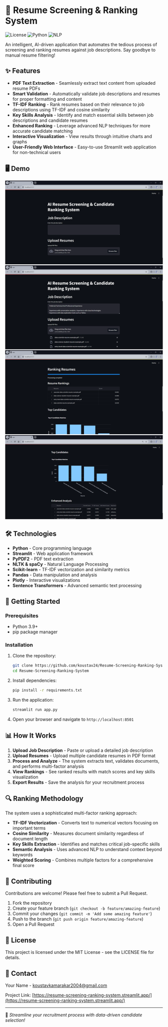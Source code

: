 # 🚀 Resume Screening & Ranking System

![License](https://img.shields.io/badge/license-MIT-blue.svg)
![Python](https://img.shields.io/badge/python-3.9-green.svg)
![NLP](https://img.shields.io/badge/NLP-powered-orange.svg)

An intelligent, AI-driven application that automates the tedious process of screening and ranking resumes against job descriptions. Say goodbye to manual resume filtering!

## ✨ Features

- **PDF Text Extraction** - Seamlessly extract text content from uploaded resume PDFs
- **Smart Validation** - Automatically validate job descriptions and resumes for proper formatting and content
- **TF-IDF Ranking** - Rank resumes based on their relevance to job descriptions using TF-IDF and cosine similarity
- **Key Skills Analysis** - Identify and match essential skills between job descriptions and candidate resumes
- **Enhanced Ranking** - Leverage advanced NLP techniques for more accurate candidate matching
- **Interactive Visualization** - View results through intuitive charts and graphs
- **User-Friendly Web Interface** - Easy-to-use Streamlit web application for non-technical users

## 🖥️ Demo

<!-- Replace with actual screenshot when available -->
![Resume Ranking Demo](https://raw.githubusercontent.com/koustav24/Resume-Screening-Ranking-System/main/Screenshots/Home-Page.png)
![Resume Ranking Demo](https://raw.githubusercontent.com/koustav24/Resume-Screening-Ranking-System/main/Screenshots/Data-Input.png)
![Resume Ranking Demo](https://raw.githubusercontent.com/koustav24/Resume-Screening-Ranking-System/main/Screenshots/Data-Output.png)
![Resume Ranking Demo](https://raw.githubusercontent.com/koustav24/Resume-Screening-Ranking-System/main/Screenshots/Data-Output(2).png)
## 🛠️ Technologies

- **Python** - Core programming language
- **Streamlit** - Web application framework
- **PyPDF2** - PDF text extraction
- **NLTK & spaCy** - Natural Language Processing
- **Scikit-learn** - TF-IDF vectorization and similarity metrics
- **Pandas** - Data manipulation and analysis
- **Plotly** - Interactive visualizations
- **Sentence Transformers** - Advanced semantic text processing

## 🚀 Getting Started

### Prerequisites

- Python 3.9+
- pip package manager

### Installation

1. Clone the repository:
   ```bash
   git clone https://github.com/koustav24/Resume-Screening-Ranking-System.git
   cd Resume-Screening-Ranking-System
   ```

2. Install dependencies:
   ```bash
   pip install -r requirements.txt
   ```

3. Run the application:
   ```bash
   streamlit run app.py
   ```

4. Open your browser and navigate to `http://localhost:8501`

## 📊 How It Works

1. **Upload Job Description** - Paste or upload a detailed job description
2. **Upload Resumes** - Upload multiple candidate resumes in PDF format
3. **Process and Analyze** - The system extracts text, validates documents, and performs multi-factor analysis
4. **View Rankings** - See ranked results with match scores and key skills visualization
5. **Export Results** - Save the analysis for your recruitment process

## 🔍 Ranking Methodology

The system uses a sophisticated multi-factor ranking approach:

- **TF-IDF Vectorization** - Converts text to numerical vectors focusing on important terms
- **Cosine Similarity** - Measures document similarity regardless of document length
- **Key Skills Extraction** - Identifies and matches critical job-specific skills
- **Semantic Analysis** - Uses advanced NLP to understand context beyond keywords
- **Weighted Scoring** - Combines multiple factors for a comprehensive final score

## 🤝 Contributing

Contributions are welcome! Please feel free to submit a Pull Request.

1. Fork the repository
2. Create your feature branch (`git checkout -b feature/amazing-feature`)
3. Commit your changes (`git commit -m 'Add some amazing feature'`)
4. Push to the branch (`git push origin feature/amazing-feature`)
5. Open a Pull Request

## 📝 License

This project is licensed under the MIT License - see the LICENSE file for details.

## 📧 Contact

Your Name - koustavkamarakar2004@gmail.com

Project Link: [https://resume-screening-ranking-system.streamlit.app/](https://resume-screening-ranking-system.streamlit.app/)

---

💼 *Streamline your recruitment process with data-driven candidate selection!*
